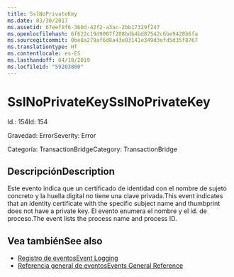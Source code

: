 ```yaml
---
title: SslNoPrivateKey
ms.date: 03/30/2017
ms.assetid: 67eef8f6-360d-42f2-a3ac-2bb17329f247
ms.openlocfilehash: 6f622c19d9007f208bdb4bd87542c6be9428b6fa
ms.sourcegitcommit: 0be8a279af6d8a43e03141e349d3efd5d35f8767
ms.translationtype: HT
ms.contentlocale: es-ES
ms.lasthandoff: 04/18/2019
ms.locfileid: "59203800"
---
```

# <a name="sslnoprivatekey"></a><span data-ttu-id="09fcf-102">SslNoPrivateKey</span><span class="sxs-lookup"><span data-stu-id="09fcf-102">SslNoPrivateKey</span></span>
<span data-ttu-id="09fcf-103">Id.: 154</span><span class="sxs-lookup"><span data-stu-id="09fcf-103">Id: 154</span></span>  
  
 <span data-ttu-id="09fcf-104">Gravedad: Error</span><span class="sxs-lookup"><span data-stu-id="09fcf-104">Severity: Error</span></span>  
  
 <span data-ttu-id="09fcf-105">Categoría: TransactionBridge</span><span class="sxs-lookup"><span data-stu-id="09fcf-105">Category: TransactionBridge</span></span>  
  
## <a name="description"></a><span data-ttu-id="09fcf-106">Descripción</span><span class="sxs-lookup"><span data-stu-id="09fcf-106">Description</span></span>  
 <span data-ttu-id="09fcf-107">Este evento indica que un certificado de identidad con el nombre de sujeto concreto y la huella digital no tiene una clave privada.</span><span class="sxs-lookup"><span data-stu-id="09fcf-107">This event indicates that an identity certificate with the specific subject name and thumbprint does not have a private key.</span></span> <span data-ttu-id="09fcf-108">El evento enumera el nombre y el id. de proceso.</span><span class="sxs-lookup"><span data-stu-id="09fcf-108">The event lists the process name and process ID.</span></span>  
  
## <a name="see-also"></a><span data-ttu-id="09fcf-109">Vea también</span><span class="sxs-lookup"><span data-stu-id="09fcf-109">See also</span></span>

- [<span data-ttu-id="09fcf-110">Registro de eventos</span><span class="sxs-lookup"><span data-stu-id="09fcf-110">Event Logging</span></span>](../../../../../docs/framework/wcf/diagnostics/event-logging/index.md)
- [<span data-ttu-id="09fcf-111">Referencia general de eventos</span><span class="sxs-lookup"><span data-stu-id="09fcf-111">Events General Reference</span></span>](../../../../../docs/framework/wcf/diagnostics/event-logging/events-general-reference.md)

